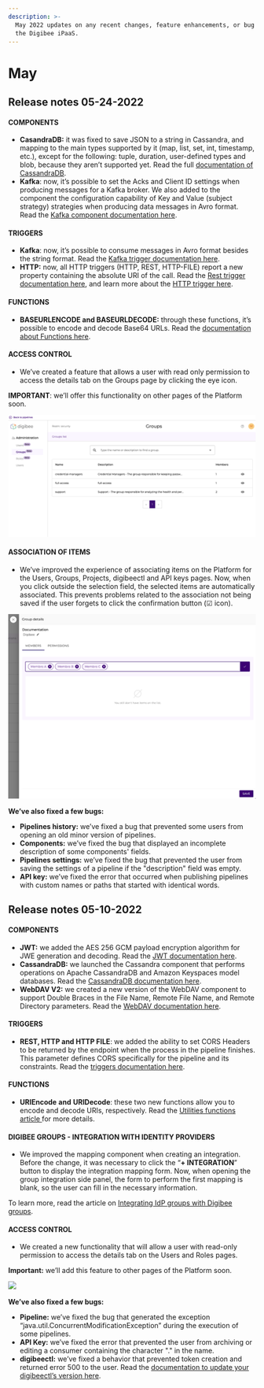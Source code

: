 ```yaml
---
description: >-
  May 2022 updates on any recent changes, feature enhancements, or bug fixes for
  the Digibee iPaaS.
---
```


# May

## Release notes 05-24-2022

#### **COMPONENTS**

* **CasandraDB:** it was fixed to save JSON to a string in Cassandra, and mapping to the main types supported by it (map, list, set, int, timestamp, etc.), except for the following: tuple, duration, user-defined types and blob, because they aren’t supported yet. Read the full [documentation of CassandraDB](../../components/structured-data/cassandra-db.md).
* **Kafka**: now, it’s possible to set the Acks and Client ID settings when producing messages for a Kafka broker. We also added to the component the configuration capability of Key and Value (subject strategy) strategies when producing data messages in Avro format. Read the [Kafka component documentation here](../../components/queues-and-messaging/kafka.md).

#### **TRIGGERS**

* **Kafka**: now, it’s possible to consume messages in Avro format besides the string format. Read the [Kafka trigger documentation here](../../components/triggers/kafka-trigger.md).
*   **HTTP:** now, all HTTP triggers (HTTP, REST, HTTP-FILE) report a new property containing the absolute URI of the call. Read the [Rest trigger documentation here](../../components/triggers/rest-trigger.md), and learn more about the [HTTP trigger here](../../components/triggers/http-trigger.md).



#### **FUNCTIONS**

* **BASEURLENCODE and BASEURLDECODE:** through these functions, it’s possible to encode and decode Base64 URLs. Read the [documentation about Functions here](../../build/double-braces/double-braces-functions/double-braces-utilities-functions.md).

#### **ACCESS CONTROL**

* We’ve created a feature that allows a user with read only permission to access the details tab on the Groups page by clicking the eye icon.

**IMPORTANT**: we’ll offer this functionality on other pages of the Platform soon.

![](<../../.gitbook/assets/img1 (1).png>)

#### **ASSOCIATION OF ITEMS**

* We’ve improved the experience of associating items on the Platform for the Users, Groups, Projects, digibeectl and API keys pages. Now, when you click outside the selection field, the selected items are automatically associated. This prevents problems related to the association not being saved if the user forgets to click the confirmation button (☑ icon).

![](<../../.gitbook/assets/img2 (1).png>)



**We’ve also fixed a few bugs:**

* **Pipelines history:** we’ve fixed a bug that prevented some users from opening an old minor version of pipelines.
* **Components:** we’ve fixed the bug that displayed an incomplete description of some components' fields.
* **Pipelines settings:** we’ve fixed the bug that prevented the user from saving the settings of a pipeline if the "description" field was empty.
* **API key:** we’ve fixed the error that occurred when publishing pipelines with custom names or paths that started with identical words.

## Release notes 05-10-2022

#### **COMPONENTS** <a href="#h_df21a9a3ba" id="h_df21a9a3ba"></a>

* **JWT:** we added the AES 256 GCM payload encryption algorithm for JWE generation and decoding. Read the [JWT documentation here](../../components/security-components/jwt-deprecated.md).
* **CassandraDB:** we launched the Cassandra component that performs operations on Apache CassandraDB and Amazon Keyspaces model databases. Read the [CassandraDB documentation here](../../components/structured-data/cassandra-db.md).
* **WebDAV V2:** we created a new version of the WebDAV component to support Double Braces in the File Name, Remote File Name, and Remote Directory parameters. Read the [WebDAV documentation here](../../components/file-storage/webdav.md).

#### **TRIGGERS** <a href="#h_59f6c317c3" id="h_59f6c317c3"></a>

* **REST, HTTP and HTTP FILE**: we added the ability to set CORS Headers to be returned by the endpoint when the process in the pipeline finishes. This parameter defines CORS specifically for the pipeline and its constraints. Read the [triggers documentation here](https://docs.digibee.com/help-center/components/triggers).

#### **FUNCTIONS** <a href="#h_4f1fe22a05" id="h_4f1fe22a05"></a>

* **URIEncode** **and** **URIDecode**: these two new functions allow you to encode and decode URIs, respectively. Read the [Utilities functions article ](../../build/double-braces/double-braces-functions/double-braces-utilities-functions.md)for more details.

#### **DIGIBEE GROUPS - INTEGRATION WITH IDENTITY PROVIDERS** <a href="#h_b4c6005866" id="h_b4c6005866"></a>

* We improved the mapping component when creating an integration. Before the change, it was necessary to click the “**+ INTEGRATION**” button to display the integration mapping form. Now, when opening the group integration side panel, the form to perform the first mapping is blank, so the user can fill in the necessary information.

To learn more, read the article on [Integrating IdP groups with Digibee groups](../../administration/identity-provider-integration/integration-of-idp-groups-with-digibee-groups/).

#### **ACCESS CONTROL** <a href="#h_7033cf44b0" id="h_7033cf44b0"></a>

* We created a new functionality that will allow a user with read-only permission to access the details tab on the Users and Roles pages.

**Important:** we’ll add this feature to other pages of the Platform soon.

![](../../.gitbook/assets/xUTVJuNlQRJ2ayTCMN5yW5R9T3GgSYsfxuX7hS1TCItZpJtrKhuK1EjMlG3RKJN-AAbH4J3SBbCsNVoCgC9\_XgTuFrH1c6C01z7MmKR\_TBocAM9rfxbf9Q\_24E56gyTXreDhJqPGnQgefItBmQ.png)

**We’ve also fixed a few bugs:**

* **Pipeline:** we’ve fixed the bug that generated the exception “java.util.ConcurrentModificationException” during the execution of some pipelines.
* **API Key:** we’ve fixed the error that prevented the user from archiving or editing a consumer containing the character "." in the name.
* **digibeectl:** we’ve fixed a behavior that prevented token creation and returned error 500 to the user. Read the [documentation to update your digibeectl’s version here](../../platform/digibeectl/).

